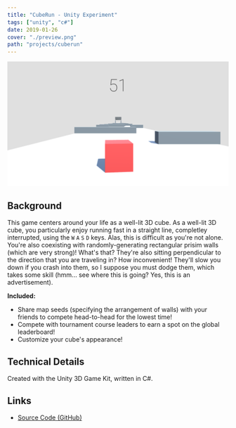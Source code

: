 ```yaml
---
title: "CubeRun - Unity Experiment"
tags: ["unity", "c#"]
date: 2019-01-26
cover: "./preview.png"
path: "projects/cuberun"
---
```


<img src="./preview.png"></img>

## Background

This game centers around your life as a well-lit 3D cube. As a well-lit 3D cube, you particularly enjoy running fast in a straight line, completley interrupted, using the `W` `A` `S` `D` keys. Alas, this is difficult as you're not alone. You're also coexisting with randomly-generating rectangular prisim walls (which are very strong)! What's that? They're also sitting perpendicular to the direction that you are traveling in? How inconvenient! They'll slow you down if you crash into them, so I suppose you must dodge them, which takes some skill (hmm... see where this is going? Yes, this is an advertisement).


**Included:** 
- Share map seeds (specifying the arrangement of walls) with your friends to compete head-to-head for the lowest time!
- Compete with tournament course leaders to earn a spot on the global leaderboard!
- Customize your cube's appearance!

## Technical Details

Created with the Unity 3D Game Kit, written in C#.

## Links

- [Source Code (GitHub)](https://github.com/bendatsko/cuberun)



